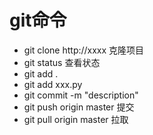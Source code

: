 # git命令
- git clone http://xxxx 克隆项目
- git status 查看状态
- git add .
- git add xxx.py
- git commit -m "description"
- git push origin master 提交
- git pull origin master 拉取